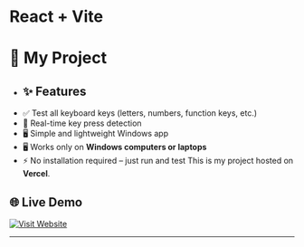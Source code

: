 # React + Vite

# 🚀 My Project
- ## ✨ Features
- ✅ Test all keyboard keys (letters, numbers, function keys, etc.)
- 🎹 Real-time key press detection
- 🖥️ Simple and lightweight Windows app
- 🖥️ Works only on **Windows computers or laptops**
- ⚡ No installation required – just run and test
This is my project hosted on **Vercel**.

## 🌐 Live Demo  
[![Visit Website](https://img.shields.io/badge/Visit%20Website-000?style=for-the-badge&logo=vercel&logoColor=white)](https://raja-key-board-tester.vercel.app/)

---
